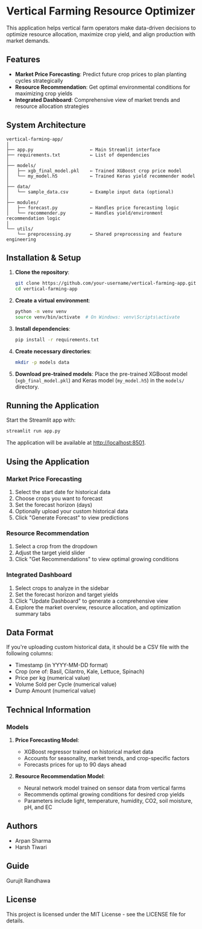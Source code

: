 # Vertical Farming Resource Optimizer

This application helps vertical farm operators make data-driven decisions to optimize resource allocation, maximize crop yield, and align production with market demands.

## Features

- **Market Price Forecasting**: Predict future crop prices to plan planting cycles strategically
- **Resource Recommendation**: Get optimal environmental conditions for maximizing crop yields
- **Integrated Dashboard**: Comprehensive view of market trends and resource allocation strategies

## System Architecture

```
vertical-farming-app/
│
├── app.py                     ← Main Streamlit interface
├── requirements.txt           ← List of dependencies 
│
├── models/
│   ├── xgb_final_model.pkl    ← Trained XGBoost crop price model
│   └── my_model.h5            ← Trained Keras yield recommender model
│
├── data/
│   └── sample_data.csv        ← Example input data (optional)
│
├── modules/
│   ├── forecast.py            ← Handles price forecasting logic
│   └── recommender.py         ← Handles yield/environment recommendation logic
│
└── utils/
    └── preprocessing.py       ← Shared preprocessing and feature engineering
```

## Installation & Setup

1. **Clone the repository**:
   ```bash
   git clone https://github.com/your-username/vertical-farming-app.git
   cd vertical-farming-app
   ```

2. **Create a virtual environment**:
   ```bash
   python -m venv venv
   source venv/bin/activate  # On Windows: venv\Scripts\activate
   ```

3. **Install dependencies**:
   ```bash
   pip install -r requirements.txt
   ```

4. **Create necessary directories**:
   ```bash
   mkdir -p models data
   ```

5. **Download pre-trained models**:
   Place the pre-trained XGBoost model (`xgb_final_model.pkl`) and Keras model (`my_model.h5`) in the `models/` directory.

## Running the Application

Start the Streamlit app with:

```bash
streamlit run app.py
```

The application will be available at [http://localhost:8501](http://localhost:8501).

## Using the Application

### Market Price Forecasting

1. Select the start date for historical data
2. Choose crops you want to forecast
3. Set the forecast horizon (days)
4. Optionally upload your custom historical data
5. Click "Generate Forecast" to view predictions

### Resource Recommendation

1. Select a crop from the dropdown
2. Adjust the target yield slider
3. Click "Get Recommendations" to view optimal growing conditions

### Integrated Dashboard

1. Select crops to analyze in the sidebar
2. Set the forecast horizon and target yields
3. Click "Update Dashboard" to generate a comprehensive view
4. Explore the market overview, resource allocation, and optimization summary tabs

## Data Format

If you're uploading custom historical data, it should be a CSV file with the following columns:
- Timestamp (in YYYY-MM-DD format)
- Crop (one of: Basil, Cilantro, Kale, Lettuce, Spinach)
- Price per kg (numerical value)
- Volume Sold per Cycle (numerical value)
- Dump Amount (numerical value)

## Technical Information

### Models

1. **Price Forecasting Model**: 
   - XGBoost regressor trained on historical market data
   - Accounts for seasonality, market trends, and crop-specific factors
   - Forecasts prices for up to 90 days ahead

2. **Resource Recommendation Model**:
   - Neural network model trained on sensor data from vertical farms
   - Recommends optimal growing conditions for desired crop yields
   - Parameters include light, temperature, humidity, CO2, soil moisture, pH, and EC

## Authors

- Arpan Sharma
- Harsh Tiwari

## Guide 
Gurujit Randhawa

## License

This project is licensed under the MIT License - see the LICENSE file for details.